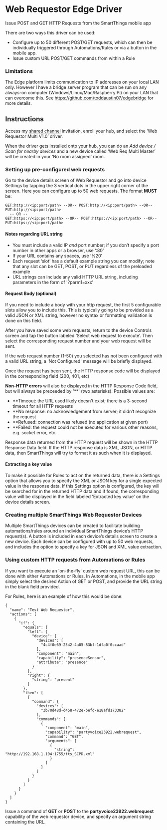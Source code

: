 # Web Requestor Edge Driver

Issue POST and GET HTTP Requests from the SmartThings mobile app

There are two ways this driver can be used:

* Configure up to 50 different POST/GET requests, which can then be individually triggered through Automations/Rules or via a button in the mobile app.
* Issue custom URL POST/GET commands from within a Rule

### Limitations

The Edge platform limits communication to IP addresses on your local LAN only.  However I have a bridge server program that can be run on any always-on computer (Windows/Linux/Mac/Raspberry Pi) on your LAN that can overcome this.  See https://github.com/toddaustin07/edgebridge for more details.

## Instructions

Access my [shared channel](https://api.smartthings.com/invitation-web/accept?id=cc2197b9-2dce-4d88-b6a1-2d198a0dfdef) invitation, enroll your hub, and select the ‘Web Requestor Multi V1.0’ driver.


When the driver gets installed onto your hub, you can do an *Add device / Scan for nearby devices* and a new device called ‘Web Req Multi Master’ will be created in your ‘No room assigned’ room.

### Setting up pre-configured web requests

Go to the device details screen of Web Requestor and go into device Settings by tapping the 3 vertical dots in the upper right corner of the screen. Here you can configure up to 50 web requests. The format **MUST** be:
```
GET:http://<ip:port/path> --OR-- POST:http://<ip:port/path> --OR-- PUT:http://<ip:port/path>
  -- OR --
GET:https://<ip:port/path> --OR-- POST:https://<ip:port/path> --OR-- PUT:https://<ip:port/path>
```
#### Notes regarding URL string

* You must include a valid IP *and* port number; if you don’t specify a port number in other apps or a browser, use ‘:80’
* If your URL contains any spaces, use ‘%20’
* Each request ‘slot’ has a default example string you can modify; note that any slot can be GET, POST, or PUT regardless of the preloaded example 
* URL strings can include any valid HTTP URL string, including parameters in the form of '?parm1=xxx'

#### Request Body (optional)

If you need to include a body with your http request, the first 5 configurable slots allow you to include this.  This is typically going to be provided as a valid JSON or XML string, however no syntax or formatting validation is done on this field.

After you have saved some web requests, return to the device Controls screen and tap the button labeled ‘Select web request to execute’. Then select the corresponding request number and your web request will be sent.

If the web request number (1-50) you selected has not been configured with a valid URL string, a 'Not Configured' message will be briefly displayed.

Once the request has been sent, the HTTP response code will be displayed in the corresponding field (200, 401, etc)

**Non-HTTP errors** will also be displayed in the HTTP Response Code field, but will always be preceeded by '\*\*' (two asterisks).  Possible values are:
- \*\*Timeout: the URL used likely doesn't exist; there is a 3-second timeout for all HTTP requests
- \*\*No response: no acknowledgement from server; it didn’t recognize the request
- \*\*Refused: connection was refused (no application at given port)
- \*\*Failed: the request could not be executed for various other reasons, e.g. socket error, etc.

Response data returned from the HTTP request will be shown in the HTTP Response Data field.  If the HTTP response data is XML, JSON, or HTTP data, then SmartThings will try to format it as such when it is displayed.

#### Extracting a key value

To make it possible for Rules to act on the returned data, there is a Settings option that allows you to specify the XML or JSON key for a single expected value in the response data.  If this Settings option is configured, the key will be searched for in the returned HTTP data and if found, the corresponding value will be displayed in the field labeled 'Extracted key value' on the device details screen.

### Creating multiple SmartThings Web Requestor Devices
Multiple SmartThings devices can be created to facilitate building automations/rules around an individual SmartThings device’s HTTP request(s). A button is included in each device’s details screen to create a new device. Each device can be configured with up to 50 web requests, and includes the option to specify a key for JSON and XML value extraction.

### Using custom HTTP requests from Automations or Rules

If you want to execute an 'on-the-fly' custom web request URL, this can be done with either Automations or Rules.  In Automations, in the mobile app simply select the desired Action of GET or POST, and provide the URL string in the blank field provided.

For Rules, here is an example of how this would be done:
```
{
  "name": "Test Web Requestor",
  "actions": [
    {
      "if": {
        "equals": {
          "left": {
            "device": {
              "devices": [
                "4c4f0e69-2542-4a05-83bf-1dfa0f0ccaad"
              ],
              "component": "main",
              "capability": "presenceSensor",
              "attribute": "presence"
            }
          },
          "right": {
            "string": "present"
          }
        },
        "then": [
          {
            "command": {
              "devices": [
                "3b70d48d-d458-472e-befd-e18afd173382"
              ],
              "commands": [
                {
                  "component": "main",
                  "capability": "partyvoice23922.webrequest",
                  "command": "GET",
                  "arguments": [
                    {
                      "string": "http://192.168.1.104:1755/tts_SCPD.xml"
                    }
                  ]
                }
              ]
            }
          }
        ]
      }
    }
  ]
}
```
Issue a command of **GET** or **POST** to the **partyvoice23922.webrequest** capability of the web requestor device, and specify an argument string containing the URL.
